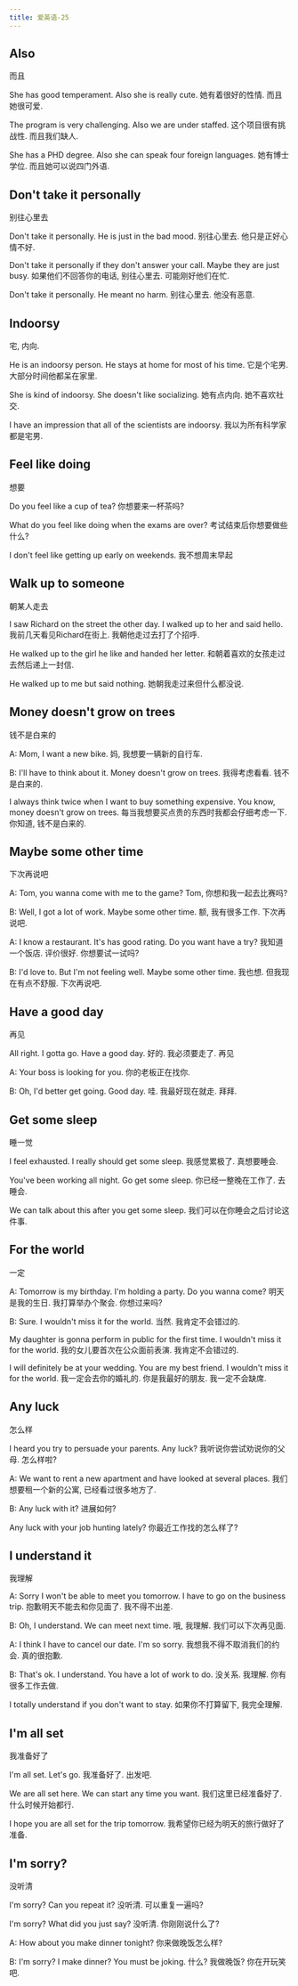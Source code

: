 ```yaml
---
title: 爱英语-25
---
```


## Also
而且

She has good temperament. Also she is really cute.
她有着很好的性情. 而且她很可爱.

The program is very challenging. Also we are under staffed.
这个项目很有挑战性. 而且我们缺人.

She has a PHD degree. Also she can speak four foreign languages.
她有博士学位. 而且她可以说四门外语.

## Don't take it personally
别往心里去

Don't take it personally. He is just in the bad mood.
别往心里去. 他只是正好心情不好.

Don't take it personally if they don't answer your call. Maybe they are just busy.
如果他们不回答你的电话, 别往心里去. 可能刚好他们在忙.

Don't take it personally. He meant no harm.
别往心里去. 他没有恶意.

## Indoorsy
宅, 内向.

He is an indoorsy person. He stays at home for most of his time.
它是个宅男. 大部分时间他都呆在家里.

She is kind of indoorsy. She doesn't like socializing.
她有点内向. 她不喜欢社交.

I have an impression that all of the scientists are indoorsy.
我以为所有科学家都是宅男.

## Feel like doing
想要

Do you feel like a cup of tea?
你想要来一杯茶吗?

What do you feel like doing when the exams are over?
考试结束后你想要做些什么?

I don't feel like getting up early on weekends.
我不想周末早起

## Walk up to someone
朝某人走去

I saw Richard on the street the other day. I walked up to her and said hello.
我前几天看见Richard在街上. 我朝他走过去打了个招呼.

He walked up to the girl he like and handed her letter.
和朝着喜欢的女孩走过去然后递上一封信.

He walked up to me but said nothing.
她朝我走过来但什么都没说.

## Money doesn't grow on trees
钱不是白来的

A: Mom, I want a new bike.
妈, 我想要一辆新的自行车.

B: I'll have to think about it. Money doesn't grow on trees.
我得考虑看看. 钱不是白来的.

I always think twice when I want to buy something expensive. You know, money doesn't grow on trees.
每当我想要买点贵的东西时我都会仔细考虑一下. 你知道, 钱不是白来的.

## Maybe some other time
下次再说吧

A: Tom, you wanna come with me to the game?
Tom, 你想和我一起去比赛吗?

B: Well, I got a lot of work. Maybe some other time.
额, 我有很多工作. 下次再说吧.

A: I know a restaurant. It's has good rating. Do you want have a try?
我知道一个饭店. 评价很好. 你想要试一试吗?

B: I'd love to. But I'm not feeling well. Maybe some other time.
我也想. 但我现在有点不舒服. 下次再说吧.

## Have a good day
再见

All right. I gotta go. Have a good day.
好的. 我必须要走了. 再见

A: Your boss is looking for you.
你的老板正在找你.

B: Oh, I'd better get going. Good day.
哇. 我最好现在就走. 拜拜.

## Get some sleep
睡一觉

I feel exhausted. I really should get some sleep.
我感觉累极了. 真想要睡会.

You've been working all night. Go get some sleep.
你已经一整晚在工作了. 去睡会.

We can talk about this after you get some sleep.
我们可以在你睡会之后讨论这件事.

## For the world
一定

A: Tomorrow is my birthday. I'm holding a party. Do you wanna come?
明天是我的生日. 我打算举办个聚会. 你想过来吗?

B: Sure. I wouldn't miss it for the world.
当然. 我肯定不会错过的.

My daughter is gonna perform in public for the first time. I wouldn't miss it for the world.
我的女儿要首次在公众面前表演. 我肯定不会错过的.

I will definitely be at your wedding. You are my best friend. I wouldn't miss it for the world.
我一定会去你的婚礼的. 你是我最好的朋友. 我一定不会缺席.

## Any luck
怎么样

I heard you try to persuade your parents. Any luck?
我听说你尝试劝说你的父母. 怎么样啦?

A: We want to rent a new apartment and have looked at several places.
我们想要租一个新的公寓, 已经看过很多地方了.

B: Any luck with it?
进展如何?

Any luck with your job hunting lately?
你最近工作找的怎么样了?

## I understand it
我理解

A: Sorry I won't be able to meet you tomorrow. I have to go on the business trip.
抱歉明天不能去和你见面了. 我不得不出差.

B: Oh, I understand. We can meet next time.
哦, 我理解. 我们可以下次再见面.

A: I think I have to cancel our date. I'm so sorry.
我想我不得不取消我们的约会. 真的很抱歉.

B: That's ok. I understand. You have a lot of work to do.
没关系. 我理解. 你有很多工作去做.

I totally understand if you don't want to stay.
如果你不打算留下, 我完全理解.

## I'm all set
我准备好了

I'm all set. Let's go.
我准备好了. 出发吧.

We are all set here. We can start any time you want.
我们这里已经准备好了. 什么时候开始都行.

I hope you are all set for the trip tomorrow.
我希望你已经为明天的旅行做好了准备.

## I'm sorry?
没听清

I'm sorry? Can you repeat it?
没听清. 可以重复一遍吗?

I'm sorry? What did you just say?
没听清. 你刚刚说什么了?

A: How about you make dinner tonight?
你来做晚饭怎么样?

B: I'm sorry? I make dinner? You must be joking.
什么? 我做晚饭? 你在开玩笑吧.

